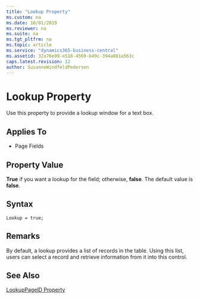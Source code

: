 ```yaml
---
title: "Lookup Property"
ms.custom: na
ms.date: 10/01/2019
ms.reviewer: na
ms.suite: na
ms.tgt_pltfrm: na
ms.topic: article
ms.service: "dynamics365-business-central"
ms.assetid: 32a76e99-e510-4569-b49c-394a081a563c
caps.latest.revision: 12
author: SusanneWindfeldPedersen
---
```


 

# Lookup Property
Use this property to provide a lookup window for a text box.  
  
## Applies To  
  
-   Page Fields  
  
## Property Value  
 **True** if you want a lookup for the field; otherwise, **false**. The default value is **false**.  

## Syntax
```
Lookup = true;
```
  
## Remarks  
 By default, a lookup provides a list of records in the table. Using this list, users can select a record and retrieve information from it into this control.  
  
## See Also  
 [LookupPageID Property](devenv-lookuppageid-property.md)